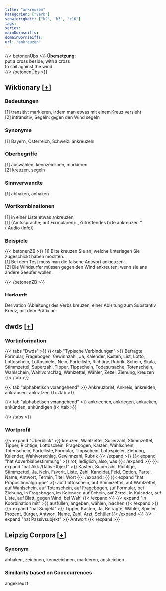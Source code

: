 ```yaml
---
title: "ankreuzen"
kategorien: ["Verb"]
schwierigkeit: ["k2", "h3", "r16"]
tags:
series:
mainDornseiffs:
domainDornseiffs:
url: "ankreuzen"
---
```


{{< betonenÜbs >}}
**Übersetzung:**  
put a cross beside, with a cross  
to sail  against the wind  
{{< /betonenÜbs >}}

## Wiktionary [[+](https://de.wiktionary.org/wiki/ankreuzen)]

### Bedeutungen
[1] transitiv: markieren, indem man etwas mit einem Kreuz versieht  
[2] intransitiv, Segeln: gegen den Wind segeln  

### Synonyme
[1] Bayern, Österreich, Schweiz: ankreuzeln  

### Oberbegriffe
[1] auswählen, kennzeichnen, markieren  
[2] kreuzen, segeln  

### Sinnverwandte
[1] abhaken, anhaken  

### Wortkombinationen
[1] in einer Liste etwas ankreuzen  
[1] (Amtssprache; auf Formularen): „Zutreffendes bitte ankreuzen.“ ( Audio (Info))  

### Beispiele
{{< betonenZB >}}
[1] Bitte kreuzen Sie an, welche Unterlagen Sie zugeschickt haben möchten.  
[1] Bei dem Test muss man die falsche Antwort ankreuzen.  
[2] Die Windsurfer müssen gegen den Wind ankreuzen, wenn sie ans andere Seeufer wollen.  

{{< /betonenZB >}}
### Herkunft
Derivation (Ableitung) des Verbs kreuzen, einer Ableitung zum Substantiv Kreuz, mit dem Präfix an-  



## dwds [[+](https://www.dwds.de/wb/ankreuzen)]

### Wortinformation
{{< tabs "Dwds" >}}
{{< tab "Typische Verbindungen" >}}
Befragte, Formular, Fragebogen, Gewinnzahl, Ja, Kalender, Kasten, List, Lotto, Lottoschein, Lottospieler, Nein, Parteiliste, Richtige, Rubrik, Schein, Skala, Stimmzettel, Superzahl, Tipper, Tippschein, Todesursache, Totenschein, Wahlschein, Wahlvorschlag, Wahlzettel, Wähler, Zettel, Ziehung, kreuzen
{{< /tab >}}

{{< tab "alphabetisch vorangehend" >}}
Ankreuzbrief, Ankreis, ankreiden, ankrausen, ankratzen
{{< /tab >}}

{{< tab "alphabetisch vorangehend" >}}
ankriechen, ankriegen, ankucken, ankünden, ankündigen
{{< /tab >}}

{{< /tabs >}}

### Wortprofil
{{< expand "Überblick" >}} kreuzen, Wahlzettel, Superzahl, Stimmzettel, Tipper, Richtige, Lottoschein, Fragebogen, Kasten, Wahlschein, Totenschein, Parteiliste, Formular, Tippschein, Lottospieler, Ziehung, Kalender, Wahlvorschlag, Gewinnzahl, Rubrik {{< /expand >}}
{{< expand "hat Adverbialbestimmung" >}} rot, lediglich, also, was {{< /expand >}}
{{< expand "hat Akk./Dativ-Objekt" >}} Kasten, Superzahl, Richtige, Stimmzettel, Ja, Nein, Favorit, Liste, Zahl, Kandidat, Feld, Option, Partei, Name, Antwort, Termin, Titel, Wort {{< /expand >}}
{{< expand "hat Präpositionalgruppe" >}} auf Lottoschein, auf Stimmzettel, auf Wahlzettel, auf Wahlschein, auf Totenschein, auf Fragebogen, auf Formular, bei Ziehung, in Fragebogen, im Kalender, auf Schein, auf Zettel, in Kalender, auf Liste, auf Blatt, gegen Wind, bei Wahl {{< /expand >}}
{{< expand "in Koordination mit" >}} ausfüllen, angeben, wählen, machen {{< /expand >}}
{{< expand "hat Subjekt" >}} Tipper, Kasten, Ja, Befragte, Wähler, Spieler, Prozent, Bürger, Antwort, Name, Zahl, Arzt, Schüler {{< /expand >}}
{{< expand "hat Passivsubjekt" >}} Antwort {{< /expand >}}

## Leipzig Corpora [[+](https://corpora.uni-leipzig.de/en/res?word=ankreuzen&corpusId=deu_newscrawl-public_2018)]


### Synonym
abhaken, zeichnen, kennzeichnen, markieren, anstreichen


### Similarity based on Cooccurrences
angekreuzt

